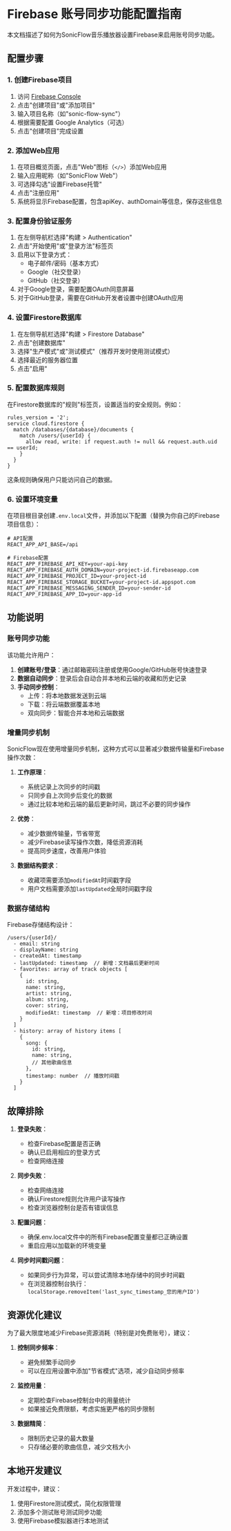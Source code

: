 # Firebase 账号同步功能配置指南

本文档描述了如何为SonicFlow音乐播放器设置Firebase来启用账号同步功能。

## 配置步骤

### 1. 创建Firebase项目

1. 访问 [Firebase Console](https://console.firebase.google.com/)
2. 点击"创建项目"或"添加项目"
3. 输入项目名称（如"sonic-flow-sync"）
4. 根据需要配置 Google Analytics（可选）
5. 点击"创建项目"完成设置

### 2. 添加Web应用

1. 在项目概览页面，点击"Web"图标（`</>`）添加Web应用
2. 输入应用昵称（如"SonicFlow Web"）
3. 可选择勾选"设置Firebase托管"
4. 点击"注册应用"
5. 系统将显示Firebase配置，包含apiKey、authDomain等信息，保存这些信息

### 3. 配置身份验证服务

1. 在左侧导航栏选择"构建 > Authentication"
2. 点击"开始使用"或"登录方法"标签页
3. 启用以下登录方式：
   - 电子邮件/密码（基本方式）
   - Google（社交登录）
   - GitHub（社交登录）
4. 对于Google登录，需要配置OAuth同意屏幕
5. 对于GitHub登录，需要在GitHub开发者设置中创建OAuth应用

### 4. 设置Firestore数据库

1. 在左侧导航栏选择"构建 > Firestore Database"
2. 点击"创建数据库"
3. 选择"生产模式"或"测试模式"（推荐开发时使用测试模式）
4. 选择最近的服务器位置
5. 点击"启用"

### 5. 配置数据库规则

在Firestore数据库的"规则"标签页，设置适当的安全规则。例如：

```
rules_version = '2';
service cloud.firestore {
  match /databases/{database}/documents {
    match /users/{userId} {
      allow read, write: if request.auth != null && request.auth.uid == userId;
    }
  }
}
```

这条规则确保用户只能访问自己的数据。

### 6. 设置环境变量

在项目根目录创建`.env.local`文件，并添加以下配置（替换为你自己的Firebase项目信息）：

```
# API配置
REACT_APP_API_BASE=/api

# Firebase配置
REACT_APP_FIREBASE_API_KEY=your-api-key
REACT_APP_FIREBASE_AUTH_DOMAIN=your-project-id.firebaseapp.com
REACT_APP_FIREBASE_PROJECT_ID=your-project-id
REACT_APP_FIREBASE_STORAGE_BUCKET=your-project-id.appspot.com
REACT_APP_FIREBASE_MESSAGING_SENDER_ID=your-sender-id
REACT_APP_FIREBASE_APP_ID=your-app-id
```

## 功能说明

### 账号同步功能

该功能允许用户：

1. **创建账号/登录**：通过邮箱密码注册或使用Google/GitHub账号快速登录
2. **数据自动同步**：登录后会自动合并本地和云端的收藏和历史记录
3. **手动同步控制**：
   - 上传：将本地数据发送到云端
   - 下载：将云端数据覆盖本地
   - 双向同步：智能合并本地和云端数据

### 增量同步机制

SonicFlow现在使用增量同步机制，这种方式可以显著减少数据传输量和Firebase操作次数：

1. **工作原理**：
   - 系统记录上次同步的时间戳
   - 只同步自上次同步后变化的数据
   - 通过比较本地和云端的最后更新时间，跳过不必要的同步操作

2. **优势**：
   - 减少数据传输量，节省带宽
   - 减少Firebase读写操作次数，降低资源消耗
   - 提高同步速度，改善用户体验

3. **数据结构要求**：
   - 收藏项需要添加`modifiedAt`时间戳字段
   - 用户文档需要添加`lastUpdated`全局时间戳字段

### 数据存储结构

Firebase存储结构设计：
```
/users/{userId}/
  - email: string
  - displayName: string
  - createdAt: timestamp
  - lastUpdated: timestamp  // 新增：文档最后更新时间
  - favorites: array of track objects [
    {
      id: string,
      name: string,
      artist: string,
      album: string,
      cover: string,
      modifiedAt: timestamp  // 新增：项目修改时间
    }
  ]
  - history: array of history items [
    {
      song: {
        id: string,
        name: string,
        // 其他歌曲信息
      },
      timestamp: number  // 播放时间戳
    }
  ]
```

## 故障排除

1. **登录失败**：
   - 检查Firebase配置是否正确
   - 确认已启用相应的登录方式
   - 检查网络连接

2. **同步失败**：
   - 检查网络连接
   - 确认Firestore规则允许用户读写操作
   - 检查浏览器控制台是否有错误信息

3. **配置问题**：
   - 确保.env.local文件中的所有Firebase配置变量都已正确设置
   - 重启应用以加载新的环境变量

4. **同步时间戳问题**：
   - 如果同步行为异常，可以尝试清除本地存储中的同步时间戳
   - 在浏览器控制台执行：`localStorage.removeItem('last_sync_timestamp_您的用户ID')`

## 资源优化建议

为了最大限度地减少Firebase资源消耗（特别是对免费账号），建议：

1. **控制同步频率**：
   - 避免频繁手动同步
   - 可以在应用设置中添加"节省模式"选项，减少自动同步频率

2. **监控用量**：
   - 定期检查Firebase控制台中的用量统计
   - 如果接近免费限额，考虑实施更严格的同步限制

3. **数据精简**：
   - 限制历史记录的最大数量
   - 只存储必要的歌曲信息，减少文档大小

## 本地开发建议

开发过程中，建议：
1. 使用Firestore测试模式，简化权限管理
2. 添加多个测试账号测试同步功能
3. 使用Firebase模拟器进行本地测试 